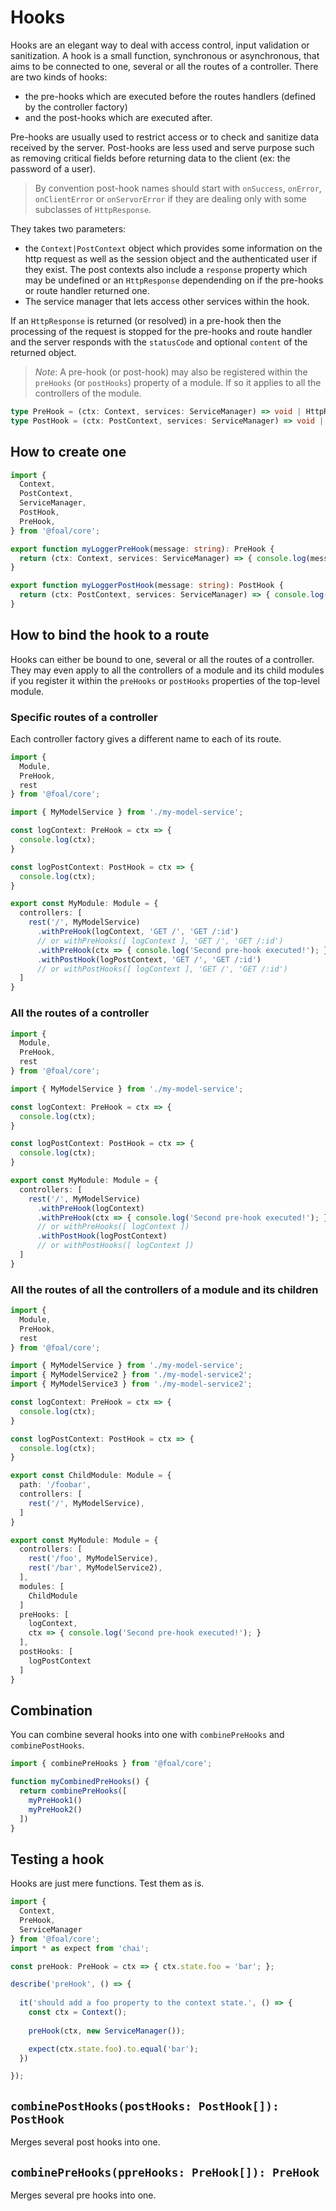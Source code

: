 # Hooks

Hooks are an elegant way to deal with access control, input validation or sanitization. A hook is a small function, synchronous or asynchronous, that aims to be connected to one, several or all the routes of a controller. There are two kinds of hooks:
- the pre-hooks which are executed before the routes handlers (defined by the controller factory)
- and the post-hooks which are executed after.

Pre-hooks are usually used to restrict access or to check and sanitize data received by the server. Post-hooks are less used and serve purpose such as removing critical fields before returning data to the client (ex: the password of a user).

> By convention post-hook names should start with `onSuccess`, `onError`, `onClientError` or `onServorError` if they are dealing only with some subclasses of `HttpResponse`.

They takes two parameters:
- the `Context|PostContext` object which provides some information on the http request as well as the session object and the authenticated user if they exist. The post contexts also include a `response` property which may be undefined or an `HttpResponse` dependending on if the pre-hooks or route handler returned one.
- The service manager that lets access other services within the hook.

If an `HttpResponse` is returned (or resolved) in a pre-hook then the processing of the request is stopped for the pre-hooks and route handler and the server responds with the `statusCode` and optional `content` of the returned object.

> *Note*: A pre-hook (or post-hook) may also be registered within the `preHooks` (or `postHooks`) property of a module. If so it applies to all the controllers of the module.

```typescript
type PreHook = (ctx: Context, services: ServiceManager) => void | HttpResponse | Promise<void | HttpResponse>;
type PostHook = (ctx: PostContext, services: ServiceManager) => void | Promise<void>;
```

## How to create one

```typescript
import {
  Context,
  PostContext,
  ServiceManager,
  PostHook,
  PreHook,
} from '@foal/core';

export function myLoggerPreHook(message: string): PreHook {
  return (ctx: Context, services: ServiceManager) => { console.log(message) };
}

export function myLoggerPostHook(message: string): PostHook {
  return (ctx: PostContext, services: ServiceManager) => { console.log(message) };
}
```

## How to bind the hook to a route

Hooks can either be bound to one, several or all the routes of a controller. They may even apply to all the controllers of a module and its child modules if you register it within the `preHooks` or `postHooks` properties of the top-level module.

### Specific routes of a controller

Each controller factory gives a different name to each of its route.

```typescript
import {
  Module,
  PreHook,
  rest
} from '@foal/core';

import { MyModelService } from './my-model-service';

const logContext: PreHook = ctx => {
  console.log(ctx);
}

const logPostContext: PostHook = ctx => {
  console.log(ctx);
}

export const MyModule: Module = {
  controllers: [
    rest('/', MyModelService)
      .withPreHook(logContext, 'GET /', 'GET /:id')
      // or withPreHooks([ logContext ], 'GET /', 'GET /:id')
      .withPreHook(ctx => { console.log('Second pre-hook executed!'); }, 'GET /', 'GET /:id')
      .withPostHook(logPostContext, 'GET /', 'GET /:id')
      // or withPostHooks([ logContext ], 'GET /', 'GET /:id')
  ]
}
```

### All the routes of a controller

```typescript
import {
  Module,
  PreHook,
  rest
} from '@foal/core';

import { MyModelService } from './my-model-service';

const logContext: PreHook = ctx => {
  console.log(ctx);
}

const logPostContext: PostHook = ctx => {
  console.log(ctx);
}

export const MyModule: Module = {
  controllers: [
    rest('/', MyModelService)
      .withPreHook(logContext)
      .withPreHook(ctx => { console.log('Second pre-hook executed!'); })
      // or withPreHooks([ logContext ])
      .withPostHook(logPostContext)
      // or withPostHooks([ logContext ])
  ]
}
```

### All the routes of all the controllers of a module and its children

```typescript
import {
  Module,
  PreHook,
  rest
} from '@foal/core';

import { MyModelService } from './my-model-service';
import { MyModelService2 } from './my-model-service2';
import { MyModelService3 } from './my-model-service2';

const logContext: PreHook = ctx => {
  console.log(ctx);
}

const logPostContext: PostHook = ctx => {
  console.log(ctx);
}

export const ChildModule: Module = {
  path: '/foobar',
  controllers: [
    rest('/', MyModelService), 
  ]
}

export const MyModule: Module = {
  controllers: [
    rest('/foo', MyModelService),
    rest('/bar', MyModelService2),
  ],
  modules: [
    ChildModule
  ]
  preHooks: [
    logContext,
    ctx => { console.log('Second pre-hook executed!'); }
  ],
  postHooks: [
    logPostContext
  ]
}
```

## Combination

You can combine several hooks into one with `combinePreHooks` and `combinePostHooks`.

```typescript
import { combinePreHooks } from '@foal/core';

function myCombinedPreHooks() {
  return combinePreHooks([
    myPreHook1()
    myPreHook2()
  ])
}

```

## Testing a hook

Hooks are just mere functions. Test them as is.

```typescript
import {
  Context,
  PreHook,
  ServiceManager
} from '@foal/core';
import * as expect from 'chai';

const preHook: PreHook = ctx => { ctx.state.foo = 'bar'; };

describe('preHook', () => {
  
  it('should add a foo property to the context state.', () => {
    const ctx = Context();
    
    preHook(ctx, new ServiceManager());

    expect(ctx.state.foo).to.equal('bar');
  })

});

```

## `combinePostHooks(postHooks: PostHook[]): PostHook`

Merges several post hooks into one.

## `combinePreHooks(ppreHooks: PreHook[]): PreHook`

Merges several pre hooks into one.